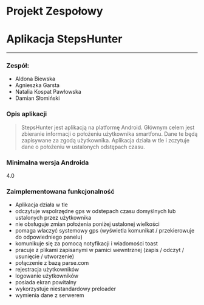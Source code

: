 ﻿# Projekt Zespołowy
# Aplikacja StepsHunter

___

### Zespół:
- Aldona Biewska
- Agnieszka Garsta
- Natalia Kospat Pawłowska
- Damian Słomiński

### Opis aplikacji
> StepsHunter jest aplikacją na platformę Android.
> Głównym celem jest zbieranie informacji o położeniu użytkownika smartfonu.
> Dane te będą zapisywane za zgodą użytkownika.
> Aplikacja działa w tle i zczytuje dane o położeniu w ustalonych odstępach czasu.

### Minimalna wersja Androida
4.0

### Zaimplementowana funkcjonalność
* Aplikacja działa w tle
* odczytuje wspolrzędne gps w odstepach czasu domyślnych lub ustalonych przez użytkownika 
* nie obsługuje zmian położenia poniżej ustalonej wielkości
* pomaga właczyć systemowy gps (wyświetla komunikat / przekierowuje do odpowiedniego panelu)
* komunikuje się za pomocą notyfikacji i wiadomości toast
* pracuje z plikami zapisanymi w pamici wewntrznej (zapis / odczyt / usunięcie / utworzenie)
* połączenie z bazą parse.com
* rejestracja użytkowników
* logowanie użytkowników
* posiada ekran powitalny
* wykorzystuje niestandardowy preloader
* wymienia dane z serwerem

